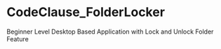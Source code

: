 # CodeClause_FolderLocker
Beginner Level Desktop Based Application with Lock and Unlock Folder Feature
